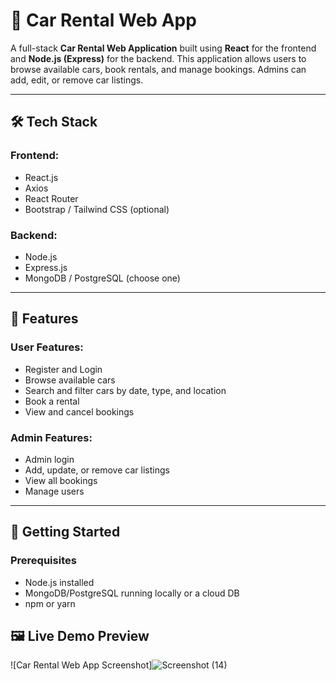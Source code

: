 # 🚗 Car Rental Web App

A full-stack **Car Rental Web Application** built using **React** for the frontend and **Node.js (Express)** for the backend. This application allows users to browse available cars, book rentals, and manage bookings. Admins can add, edit, or remove car listings.

---

## 🛠️ Tech Stack

### Frontend:
- React.js
- Axios
- React Router
- Bootstrap / Tailwind CSS (optional)

### Backend:
- Node.js
- Express.js
- MongoDB / PostgreSQL (choose one)

---

## 🌟 Features

### User Features:
- Register and Login
- Browse available cars
- Search and filter cars by date, type, and location
- Book a rental
- View and cancel bookings

### Admin Features:
- Admin login
- Add, update, or remove car listings
- View all bookings
- Manage users

---

## 🚀 Getting Started

### Prerequisites
- Node.js installed
- MongoDB/PostgreSQL running locally or a cloud DB
- npm or yarn


## 🖼️ Live Demo Preview

![Car Rental Web App Screenshot]![Screenshot (14)](https://github.com/user-attachments/assets/0f9a4e0c-5e8d-4f95-bd5c-d36e5565aee2)


